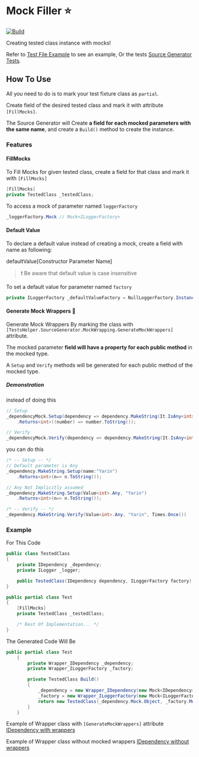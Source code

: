 ﻿# Mock Filler :star:
[![Build](https://github.com/YarinOmesi/MockFiller/actions/workflows/CI.yml/badge.svg)](https://github.com/YarinOmesi/MockFiller/actions/workflows/CI.yml)

Creating tested class instance with mocks!

Refer to [Test File Example](./Sample.Tests/Test.cs) to see an example,
Or the tests [Source Generator Tests](./TestsHelper.SourceGenerator.Tests/MockFillerSourceGeneratorTests.cs).

## How To Use

All you need to do is to mark your test fixture class as `partial`.

Create field of the desired tested class and mark it with attribute `[FillMocks]`.

The Source Generator will Create **a field for each mocked parameters with the same name**, and create a `Build()` method to create the instance. 

### Features

#### FillMocks

To Fill Mocks for given tested class, create a field for that class and mark it with `[FillMocks]`
```csharp
[FillMocks]
private TestedClass _testedClass;
```

To access a mock of parameter named `loggerFactory`
```csharp
_loggerFactory.Mock // Mock<ILoggerFactory>
```

#### Default Value

To declare a default value instead of creating a mock, create a field with name as following:

defaultValue[Constructor Parameter Name]

> :exclamation: Be aware that default value is case insensitive

To set a default value for parameter named `factory`
```csharp
private ILoggerFactory _defaultValueFactory = NullLoggerFactory.Instance;
```

#### Generate Mock Wrappers :crystal_ball:

Generate Mock Wrappers By marking the class with `[TestsHelper.SourceGenerator.MockWrapping.GenerateMockWrappers]` attribute.

The mocked parameter **field will have a property for each public method** in the mocked type. 

A `Setup` and `Verify` methods will be generated for each public method of the mocked type.

##### Demonstration

instead of doing this

```csharp
// Setup
_dependencyMock.Setup(dependency => dependency.MakeString(It.IsAny<int>(), "Yarin"))
    .Returns<int>((number) => number.ToString());

// Verify
_dependencyMock.Verify(dependency => dependency.MakeString(It.IsAny<int>(), "Yarin"), Times.Once)
```

you can do this

```csharp
/* -- Setup -- */ 
// Default parameter is Any
_dependency.MakeString.Setup(name:"Yarin")
    .Returns<int>(n=> n.ToString());

// Any Not Implicitly assumed
_dependency.MakeString.Setup(Value<int>.Any, "Yarin")
    .Returns<int>(n=> n.ToString());

/* -- Verify -- */
_dependency.MakeString.Verify(Value<int>.Any, "Yarin", Times.Once())
```

### Example

For This Code

```csharp
public class TestedClass
{
    private IDependency _dependency;
    private ILogger _logger;

    public TestedClass(IDependency dependency, ILoggerFactory factory) // c'tor
}
```
```csharp
public partial class Test
{
    [FillMocks]
    private TestedClass _testedClass;

    /* Rest Of Implementation... */
}
```

The Generated Code Will Be

```csharp
public partial class Test
    {
        private Wrapper_IDependency _dependency;
        private Wrapper_ILoggerFactory _factory;

        private TestedClass Build()
        {
            _dependency = new Wrapper_IDependency(new Mock<IDependency>());
            _factory = new Wrapper_ILoggerFactory(new Mock<ILoggerFactory>());
            return new TestedClass(_dependency.Mock.Object, _factory.Mock.Object);
        }
    }
```
Example of Wrapper class with `[GenerateMockWrappers]` attribute [IDependency with wrappers](./TestsHelper.SourceGenerator.Tests/Sources/Wrapper.IDependency.WithWrappers.generated.cs)

Example of Wrapper class without mocked wrappers  [IDependency without wrappers](./TestsHelper.SourceGenerator.Tests/Sources/Wrapper.IDependency.generated.cs)